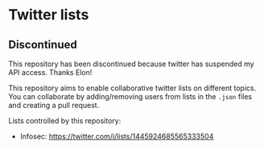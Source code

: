 # Twitter lists

## Discontinued
This repository has been discontinued because twitter has suspended my API access.
Thanks Elon!

This repository aims to enable collaborative twitter lists on different topics. You can collaborate by adding/removing users from lists in the `.json` files and creating a pull request.

Lists controlled by this repository:
  - Infosec: https://twitter.com/i/lists/1445924685565333504
